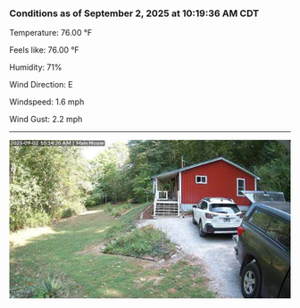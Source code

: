 ### Conditions as of September 2, 2025 at 10:19:36 AM CDT 

Temperature: 76.00 &deg;F

Feels like: 76.00 &deg;F

Humidity: 71%

Wind Direction: E

Windspeed: 1.6 mph

Wind Gust: 2.2 mph

---

<img src="./images/latest.jpeg"/>

